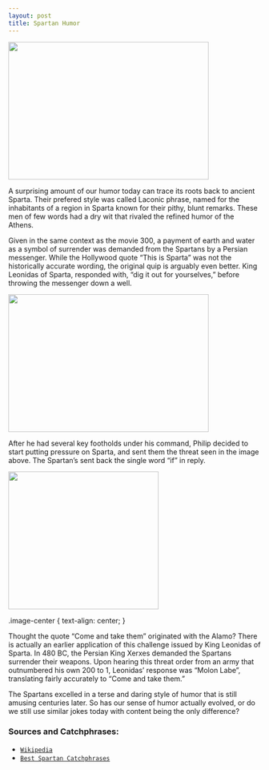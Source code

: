 ```yaml
---
layout: post
title: Spartan Humor
---
```

  
<a href="url"><img src="https://actamu.github.io/laughing-aggies/public/images/this-is-sparta.jpg" height="275" width="400" ></a>

A surprising amount of our humor today can trace its roots back to ancient Sparta. Their prefered style was called Laconic phrase, named for the inhabitants of a region in Sparta known for their pithy, blunt remarks. These men of few words had a dry wit that rivaled the refined humor of the Athens.

Given in the same context as the movie 300, a payment of earth and water as a symbol of surrender was demanded from the Spartans by a Persian messenger. While the Hollywood quote “This is Sparta” was not the historically accurate wording, the original quip is arguably even better. King Leonidas of Sparta, responded with, “dig it out for yourselves,” before throwing the messenger down a well. 

<a href="url"><img src="https://actamu.github.io/laughing-aggies/public/images/more-sparta.jpg" height="275" width="400" ></a>

After he had several key footholds under his command, Philip decided to start putting pressure on Sparta, and sent them the threat seen in the image above. The Spartan’s sent back the single word “if” in reply.

<p class="image-center"><a href="url"><img src="https://actamu.github.io/laughing-aggies/public/images/come-and-take-it.jpg" height="275" width="300" ></a></p>

.image-center { text-align: center; }

Thought the quote “Come and take them” originated with the Alamo? There is actually an earlier application of this challenge issued by King Leonidas of Sparta. In 480 BC, the Persian King Xerxes demanded the Spartans surrender their weapons. Upon hearing this threat order from an army that outnumbered his own 200 to 1, Leonidas’ response was “Molon Labe”, translating fairly accurately to “Come and take them.”

The Spartans excelled in a terse and daring style of humor that is still amusing centuries later. So has our sense of humor actually evolved, or do we still use similar jokes today with content being the only difference?

### Sources and Catchphrases:
<ul>
  <li><a href="https://en.wikipedia.org/wiki/Laconic_phrase"><code class="highlighter-rouge">Wikipedia</code></a></li>
  <li><a href="https://www.warhistoryonline.com/history/sailors-life-day-life-royal-navy-sailor-1806.html"><code               class="highlighter-rouge">Best Spartan Catchphrases</code></a></li>
</ul>
